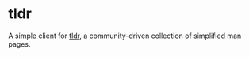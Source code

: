 # tldr

A simple client for [tldr][], a community-driven collection of
simplified man pages.

[tldr]: https://tldr.sh/
